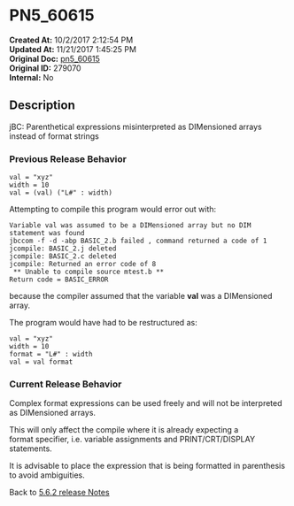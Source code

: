# PN5_60615

**Created At:** 10/2/2017 2:12:54 PM  
**Updated At:** 11/21/2017 1:45:25 PM  
**Original Doc:** [pn5_60615](https://docs.jbase.com/36526-5-6-2-release-notes/pn5_60615)  
**Original ID:** 279070  
**Internal:** No  

## Description

jBC: Parenthetical expressions misinterpreted as DIMensioned arrays instead of format strings

### Previous Release Behavior

```
val = "xyz"
width = 10
val = (val) ("L#" : width)
```

Attempting to compile this program would error out with:

```
Variable val was assumed to be a DIMensioned array but no DIM statement was found
jbccom -f -d -abp BASIC_2.b failed , command returned a code of 1
jcompile: BASIC_2.j deleted
jcompile: BASIC_2.c deleted
jcompile: Returned an error code of 8
 ** Unable to compile source mtest.b **
Return code = BASIC_ERROR
```

because the compiler assumed that the variable **val** was a DIMensioned array.

The program would have had to be restructured as:

```
val = "xyz"
width = 10
format = "L#" : width
val = val format
```

### Current Release Behavior

Complex format expressions can be used freely and will not be interpreted as DIMensioned arrays.

This will only affect the compile where it is already expecting a format specifier, i.e. variable assignments and PRINT/CRT/DISPLAY statements.

It is advisable to place the expression that is being formatted in parenthesis to avoid ambiguities.

Back to [5.6.2 release Notes](./../README.md)
